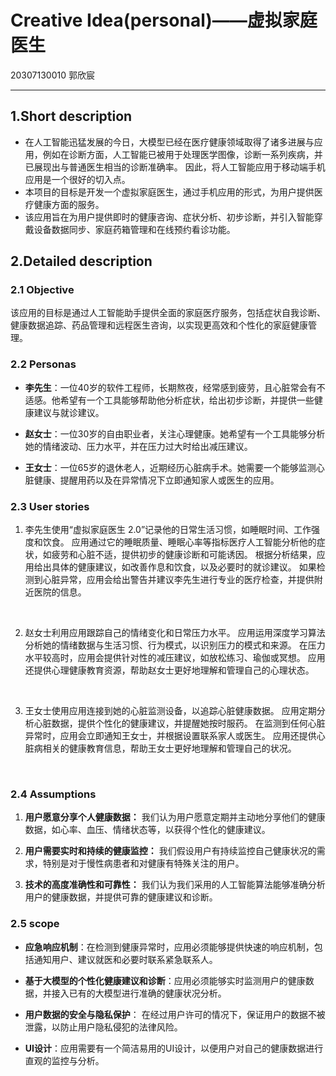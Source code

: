 # Creative Idea(personal)——虚拟家庭医生
20307130010 郭欣宸


------


## 1.Short description

* 在人工智能迅猛发展的今日，大模型已经在医疗健康领域取得了诸多进展与应用，例如在诊断方面，人工智能已被用于处理医学图像，诊断一系列疾病，并已展现出与普通医生相当的诊断准确率。
因此，将人工智能应用于移动端手机应用是一个很好的切入点。
* 本项目的目标是开发一个虚拟家庭医生，通过手机应用的形式，为用户提供医疗健康方面的服务。
* 该应用旨在为用户提供即时的健康咨询、症状分析、初步诊断，并引入智能穿戴设备数据同步、家庭药箱管理和在线预约看诊功能。


## 2.Detailed description
### 2.1 Objective
该应用的目标是通过人工智能助手提供全面的家庭医疗服务，包括症状自我诊断、健康数据追踪、药品管理和远程医生咨询，以实现更高效和个性化的家庭健康管理。


### 2.2 Personas
* **李先生**：一位40岁的软件工程师，长期熬夜，经常感到疲劳，且心脏常会有不适感。他希望有一个工具能够帮助他分析症状，给出初步诊断，并提供一些健康建议与就诊建议。

* **赵女士**：一位30岁的自由职业者，关注心理健康。她希望有一个工具能够分析她的情绪波动、压力水平，并在压力过大时给出减压建议。

* **王女士**：一位65岁的退休老人，近期经历心脏病手术。她需要一个能够监测心脏健康、提醒用药以及在异常情况下立即通知家人或医生的应用。

### 2.3 User stories
1. 李先生使用“虚拟家庭医生 2.0”记录他的日常生活习惯，如睡眠时间、工作强度和饮食。
应用通过它的睡眠质量、睡眠心率等指标医疗人工智能分析他的症状，如疲劳和心脏不适，提供初步的健康诊断和可能诱因。
根据分析结果，应用给出具体的健康建议，如改善作息和饮食，以及必要时的就诊建议。
如果检测到心脏异常，应用会给出警告并建议李先生进行专业的医疗检查，并提供附近医院的信息。
<br>

2. 赵女士利用应用跟踪自己的情绪变化和日常压力水平。
应用运用深度学习算法分析她的情绪数据与生活习惯、行为模式，以识别压力的模式和来源。
在压力水平较高时，应用会提供针对性的减压建议，如放松练习、瑜伽或冥想。
应用还提供心理健康教育资源，帮助赵女士更好地理解和管理自己的心理状态。
<br>

3. 王女士使用应用连接到她的心脏监测设备，以追踪心脏健康数据。
应用定期分析心脏数据，提供个性化的健康建议，并提醒她按时服药。
在监测到任何心脏异常时，应用会立即通知王女士，并根据设置联系家人或医生。
应用还提供心脏病相关的健康教育信息，帮助王女士更好地理解和管理自己的状况。
<br>

### 2.4 Assumptions
1. **用户愿意分享个人健康数据：** 我们认为用户愿意定期并主动地分享他们的健康数据，如心率、血压、情绪状态等，以获得个性化的健康建议。

2. **用户需要实时和持续的健康监控：** 我们假设用户有持续监控自己健康状况的需求，特别是对于慢性病患者和对健康有特殊关注的用户。

3. **技术的高度准确性和可靠性：** 我们认为我们采用的人工智能算法能够准确分析用户的健康数据，并提供可靠的健康建议和诊断。



### 2.5 scope
* **应急响应机制**：在检测到健康异常时，应用必须能够提供快速的响应机制，包括通知用户、建议就医和必要时联系紧急联系人。

* **基于大模型的个性化健康建议和诊断**：应用必须能够实时监测用户的健康数据，并接入已有的大模型进行准确的健康状况分析。

* **用户数据的安全与隐私保护**： 在经过用户许可的情况下，保证用户的数据不被泄露，以防止用户隐私侵犯的法律风险。

* **UI设计**：应用需要有一个简洁易用的UI设计，以便用户对自己的健康数据进行直观的监控与分析。